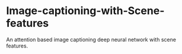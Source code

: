 # Image-captioning-with-Scene-features
An attention based image captioning deep neural network with scene features. 
